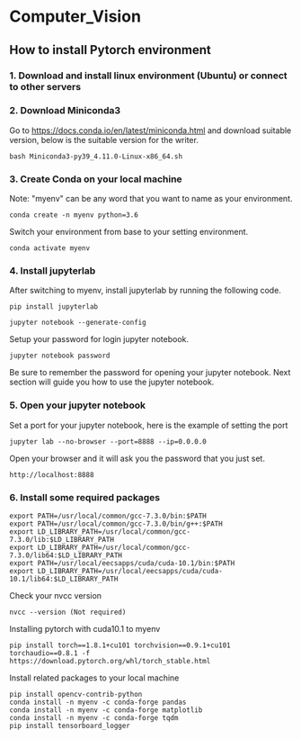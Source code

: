 # Computer_Vision

## How to install Pytorch environment
### 1. Download and install linux environment (Ubuntu) or connect to other servers  
### 2. Download Miniconda3  
Go to https://docs.conda.io/en/latest/miniconda.html and download suitable version, below is the suitable version for the writer.
```
bash Miniconda3-py39_4.11.0-Linux-x86_64.sh
```
### 3. Create Conda on your local machine  
Note: "myenv" can be any word that you want to name as your environment. 
```
conda create -n myenv python=3.6
```
Switch your environment from base to your setting environment.
```
conda activate myenv
```
### 4. Install jupyterlab
After switching to myenv, install jupyterlab by running the following code.
```
pip install jupyterlab
```
```
jupyter notebook --generate-config
```
Setup your password for login jupyter notebook.
```
jupyter notebook password
```
Be sure to remember the password for opening your jupyter notebook. Next section will guide you how to use the jupyter notebook.

### 5. Open your jupyter notebook
Set a port for your jupyter notebook, here is the example of setting the port
```
jupyter lab --no-browser --port=8888 --ip=0.0.0.0
```
Open your browser and it will ask you the password that you just set.
```
http://localhost:8888
```

### 6. Install some required packages
```
export PATH=/usr/local/common/gcc-7.3.0/bin:$PATH
export PATH=/usr/local/common/gcc-7.3.0/bin/g++:$PATH
export LD_LIBRARY_PATH=/usr/local/common/gcc-7.3.0/lib:$LD_LIBRARY_PATH
export LD_LIBRARY_PATH=/usr/local/common/gcc-7.3.0/lib64:$LD_LIBRARY_PATH
export PATH=/usr/local/eecsapps/cuda/cuda-10.1/bin:$PATH
export LD_LIBRARY_PATH=/usr/local/eecsapps/cuda/cuda-10.1/lib64:$LD_LIBRARY_PATH
```
Check your nvcc version
```
nvcc --version (Not required)
```
Installing pytorch with cuda10.1 to myenv
```
pip install torch==1.8.1+cu101 torchvision==0.9.1+cu101 torchaudio==0.8.1 -f https://download.pytorch.org/whl/torch_stable.html
```
Install related packages to your local machine
```
pip install opencv-contrib-python
conda install -n myenv -c conda-forge pandas
conda install -n myenv -c conda-forge matplotlib
conda install -n myenv -c conda-forge tqdm
pip install tensorboard_logger
```
